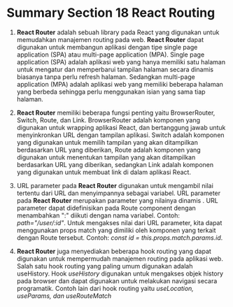 # Summary Section 18 React Routing

1. **React Router** adalah sebuah library pada React yang digunakan untuk memudahkan manajemen routing pada web. **React Router** dapat digunakan untuk membangun aplikasi dengan tipe single page application (SPA) atau multi-page application (MPA). Single page application (SPA) adalah aplikasi web yang hanya memiliki satu halaman untuk mengatur dan memperbarui tampilan halaman secara dinamis biasanya tanpa perlu refresh halaman. Sedangkan multi-page application (MPA) adalah aplikasi web yang memiliki beberapa halaman yang berbeda sehingga perlu menggunakan isian yang sama tiap halaman.

2. **React Router** memiliki beberapa fungsi penting yaitu BrowserRouter, Switch, Route, dan Link. BrowserRouter adalah komponen yang digunakan untuk wrapping aplikasi React, dan bertanggung jawab untuk menyinkronkan URL dengan tampilan aplikasi. Switch adalah komponen yang digunakan untuk memilih tampilan yang akan ditampilkan berdasarkan URL yang diberikan, Route adalah komponen yang digunakan untuk menentukan tampilan yang akan ditampilkan berdasarkan URL yang diberikan, sedangkan Link adalah komponen yang digunakan untuk membuat link di dalam aplikasi React.

3. URL parameter pada **React Router** digunakan untuk mengambil nilai tertentu dari URL dan menyimpannya sebagai variabel. URL parameter pada **React Router** merupakan parameter yang nilainya dinamis . URL parameter dapat didefinisikan pada Route component dengan menambahkan ":" diikuti dengan nama variabel. Contoh: _path="/user/:id"_. Untuk mengakses nilai dari URL parameter, kita dapat menggunakan props match yang dimiliki oleh komponen yang terkait dengan Route tersebut. Contoh: _const id = this.props.match.params.id_.

4. **React Router** juga menyediakan beberapa hook routing yang dapat digunakan untuk mempermudah manajemen routing pada aplikasi web. Salah satu hook routing yang paling umum digunakan adalah useHistory. Hook _useHistory_ digunakan untuk mengakses objek history pada browser dan dapat digunakan untuk melakukan navigasi secara programatik. Contoh lain dari hook routing yaitu _useLocation, useParams, dan useRouteMatch_
